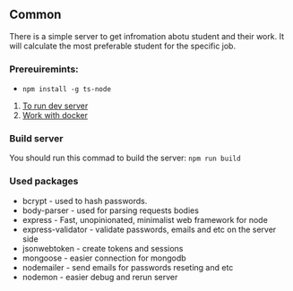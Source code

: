 ## Common
There is a simple server to get infromation abotu student and their work. It will calculate the most preferable  student
for the specific job.

### Prereuiremints:
 - `npm install -g ts-node`

1. [To run dev server](docs/Dev-server.md)
2. [Work with docker](docs/Work-with-docker.md)

### Build server
You should run this commad to build the server: `npm run build`
### Used packages
 - bcrypt - used to hash passwords.
 - body-parser - used for parsing requests bodies
 - express - Fast, unopinionated, minimalist web framework for node
 - express-validator - validate passwords, emails and etc on the server side
 - jsonwebtoken - create tokens and sessions
 - mongoose - easier connection for mongodb
 - nodemailer - send emails for passwords reseting and etc
 - nodemon - easier debug and rerun server